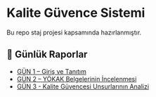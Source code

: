 # Kalite Güvence Sistemi
Bu repo staj projesi kapsamında hazırlanmıştır.

## 📅 Günlük Raporlar

- [GÜN 1 – Giriş ve Tanıtım](./GÜN%201%20(GİRİŞ%20VE%20TANITIM)/)
- [GÜN 2 – YÖKAK Belgelerinin İncelenmesi](GÜN%202%20(YÖKAK%20BELGELERİNİN%20İNCELENMESİ))
- [GÜN 3 - Kalite Güvencesi Unsurlarının Analizi](./GÜN%203/kalite_guvencesi_analizi_raporu.docx)
  

